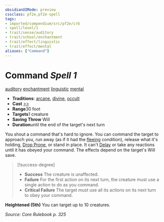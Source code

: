 ```yaml
---
obsidianUIMode: preview
cssclass: pf2e,pf2e-spell
tags:
- imported/compendium/src/pf2e/crb
- spell/level/1
- trait/sense/auditory
- trait/school/enchantment
- trait/effect/linguistic
- trait/effect/mental
aliases: ["Command"]
---
```

# Command *Spell 1*   
[auditory](auditory.md)  [enchantment](enchantment.md)  [linguistic](linguistic.md)  [mental](mental.md)  

- **Traditions**: [arcane](arcane.md), [divine](divine.md), [occult](occult.md)
- **Cast** [>>](chapter-9-playing-the-game.md#Actions "Two-Action") 
- **Range**30 foot
- **Targets**1 creature
- **Saving Throw** Will
- **Duration**until the end of the target's next turn

You shout a command that's hard to ignore. You can command the target to approach you, run away (as if it had the [fleeing](conditions.md#Fleeing) condition), release what it's holding, [Drop Prone](drop-prone.md), or stand in place. It can't [Delay](delay.md) or take any reactions until it has obeyed your command. The effects depend on the target's Will save.

> [!success-degree] 
> - **Success** The creature is unaffected.
> - **Failure** For the first action on its next turn, the creature must use a single action to do as you command.
> - **Critical Failure** The target must use all its actions on its next turn to obey your command.

**Heightened (5th)** You can target up to 10 creatures.

*Source: Core Rulebook p. 325*